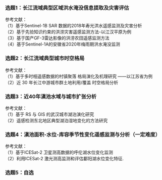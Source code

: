 ### 选题1：长江流域典型区域洪水淹没信息提取及灾害评估   
参考文献：  
（1）基于Sentinel-1B SAR 数据的2018年寿光洪水遥感监测及灾害分析    
（2）基于先验知识约束的洪涝灾害遥感监测方法-以江汉平原为例    
（3）基于国产GF-3雷达影像的洪涝农田遥感监测方法    
（4）基于Sentinel-1A的安徽省2020年梅雨期洪水淹没监测   
### 选题2：长江流域典型城市时空格局   
参考文献：  
（1）基于多时相遥感数据的村镇聚落 格局演化及机理研究 ——以江苏省为例   
（2）近 30 年长江中游城市群土地利用/覆盖 时空格局分析   
### 选题3：近40年滇池水域与城市扩张分析    
参考文献：    
（1）基于 RS 与 GIS 的武汉城市湖泊演化研究     
（2）遥感检测东北地区典型湖泊湿地变化的方法研究       
### 选题4：滇池面积-水位-库容季节性变化遥感监测与分析（一定难度）    
参考文献：    
（1）基于ICESat-2 卫星测高数据的呼伦湖水位变化监测    
（2）利用ICESat-2 激光测高监测和评估鄱阳湖水位变化特征.      
### 选题5：自选     

